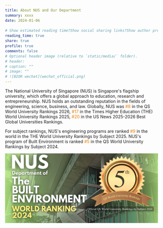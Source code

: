 ```yaml
---
title: About NUS and Our Department
summary: xxxx
date: 2024-01-06

# Show estimated reading time?Show social sharing links?Show author profile?Show comments?
reading_time: true
share: true  
profile: true
comments: false
# Optional header image (relative to `static/media/` folder).
# header:  
# caption: ""  
# image: "" 
# ![BIOR wechat](wechat_official.png)
---
```


The National University of Singapore (NUS) is Singapore's flagship university, which offers a global approach to education, research and entrepreneurship. NUS holds an outstanding reputation in the fields of engineering, science, business, and law. Globally, NUS was <span style="color:#EF7C00">#8</span> in the QS World University Rankings 2026, <span style="color:#EF7C00">#17</span> in the Times Higher Education (THE) World University Rankings 2025, <span style="color:#EF7C00">#20</span> in the US News 2025-2026 Best Global Universities Rankings. 

For subject rankings, NUS's engineering programs are ranked <span style="color:#EF7C00">#9</span> in the world in the THE World University Rankings by Subject 2025. NUS's program of Built Environment is ranked <span style="color:#EF7C00">#5</span> in the QS World University Rankings by Subject 2024.

![NUS built environment](nus_built_environment.png)